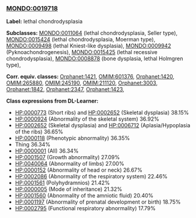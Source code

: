 
### [MONDO:0019718](http://purl.obolibrary.org/obo/MONDO_0019718)
**Label:** lethal chondrodysplasia

**Subclasses:** [MONDO:0011064](http://purl.obolibrary.org/obo/MONDO_0011064) (lethal chondrodysplasia, Seller type), [MONDO:0015424](http://purl.obolibrary.org/obo/MONDO_0015424) (lethal chondrodysplasia, Moerman type), [MONDO:0009498](http://purl.obolibrary.org/obo/MONDO_0009498) (lethal Kniest-like dysplasia), [MONDO:0009942](http://purl.obolibrary.org/obo/MONDO_0009942) (Pyknoachondrogenesis), [MONDO:0015425](http://purl.obolibrary.org/obo/MONDO_0015425) (lethal recessive chondrodysplasia), [MONDO:0008878](http://purl.obolibrary.org/obo/MONDO_0008878) (bone dysplasia, lethal Holmgren type), 

**Corr. equiv. classes:** [Orphanet:1421](http://www.orpha.net/ORDO/Orphanet_1421), [OMIM:601376](http://purl.obolibrary.org/obo/OMIM_601376), [Orphanet:1420](http://www.orpha.net/ORDO/Orphanet_1420), [OMIM:265880](http://purl.obolibrary.org/obo/OMIM_265880), [OMIM:245190](http://purl.obolibrary.org/obo/OMIM_245190), [OMIM:211120](http://purl.obolibrary.org/obo/OMIM_211120), [Orphanet:3003](http://www.orpha.net/ORDO/Orphanet_3003), [Orphanet:1842](http://www.orpha.net/ORDO/Orphanet_1842), [Orphanet:2347](http://www.orpha.net/ORDO/Orphanet_2347), [Orphanet:1423](http://www.orpha.net/ORDO/Orphanet_1423), 

**Class expressions from DL-Learner:**

- [HP:0000773](http://purl.obolibrary.org/obo/HP_0000773) (Short ribs) and [HP:0002652](http://purl.obolibrary.org/obo/HP_0002652) (Skeletal dysplasia) 38.15%
- [HP:0000924](http://purl.obolibrary.org/obo/HP_0000924) (Abnormality of the skeletal system) 36.92%
- [HP:0002652](http://purl.obolibrary.org/obo/HP_0002652) (Skeletal dysplasia) and [HP:0006712](http://purl.obolibrary.org/obo/HP_0006712) (Aplasia/Hypoplasia of the ribs) 36.65%
- [HP:0000118](http://purl.obolibrary.org/obo/HP_0000118) (Phenotypic abnormality) 36.35%
- Thing 36.34%
- [HP:0000001](http://purl.obolibrary.org/obo/HP_0000001) (All) 36.34%
- [HP:0001507](http://purl.obolibrary.org/obo/HP_0001507) (Growth abnormality) 27.09%
- [HP:0040064](http://purl.obolibrary.org/obo/HP_0040064) (Abnormality of limbs) 27.00%
- [HP:0000152](http://purl.obolibrary.org/obo/HP_0000152) (Abnormality of head or neck) 26.67%
- [HP:0002086](http://purl.obolibrary.org/obo/HP_0002086) (Abnormality of the respiratory system) 22.46%
- [HP:0001561](http://purl.obolibrary.org/obo/HP_0001561) (Polyhydramnios) 21.42%
- [HP:0000005](http://purl.obolibrary.org/obo/HP_0000005) (Mode of inheritance) 21.32%
- [HP:0001560](http://purl.obolibrary.org/obo/HP_0001560) (Abnormality of the amniotic fluid) 20.40%
- [HP:0001197](http://purl.obolibrary.org/obo/HP_0001197) (Abnormality of prenatal development or birth) 18.75%
- [HP:0002795](http://purl.obolibrary.org/obo/HP_0002795) (Functional respiratory abnormality) 17.79%


